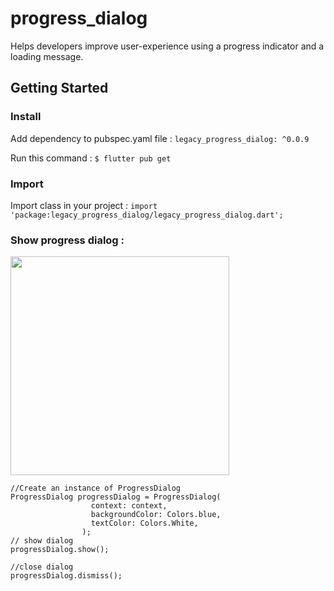 # progress_dialog

Helps developers improve user-experience using a progress indicator and a loading message.

## Getting Started
### Install
Add dependency to pubspec.yaml file :
`legacy_progress_dialog: ^0.0.9`

Run this command :
`$ flutter pub get`

### Import
Import class in your project :
`import 'package:legacy_progress_dialog/legacy_progress_dialog.dart';`

### Show progress dialog :
<Img src="https://raw.githubusercontent.com/asadamatic/Progress-Dialog/master/open.png" align = "top" height = "350" height="300em" />

```
//Create an instance of ProgressDialog
ProgressDialog progressDialog = ProgressDialog(
                  context: context,
                  backgroundColor: Colors.blue,
                  textColor: Colors.White,
                );
// show dialog
progressDialog.show();

//close dialog
progressDialog.dismiss();
```
